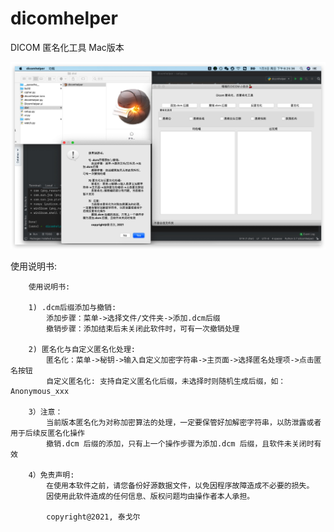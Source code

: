 # dicomhelper
DICOM 匿名化工具 Mac版本

![demonstration](demonstration.jpg)

使用说明书:
        
        使用说明书:
        
        1) .dcm后缀添加与撤销:
            添加步骤：菜单->选择文件/文件夹->添加.dcm后缀
            撤销步骤：添加结束后未关闭此软件时，可有一次撤销处理
        
        2) 匿名化与自定义匿名化处理:
            匿名化：菜单->秘钥->输入自定义加密字符串->主页面->选择匿名处理项->点击匿名按钮
            自定义匿名化: 支持自定义匿名化后缀，未选择时则随机生成后缀，如：Anonymous_xxx
            
        3）注意：
            当前版本匿名化为对称加密算法的处理，一定要保管好加解密字符串，以防泄露或者用于后续反匿名化操作
            撤销.dcm 后缀的添加，只有上一个操作步骤为添加.dcm 后缀，且软件未关闭时有效
            
        4）免责声明:
            在使用本软件之前，请您备份好源数据文件，以免因程序故障造成不必要的损失。
            因使用此软件造成的任何信息、版权问题均由操作者本人承担。
            
            copyright@2021, 泰戈尔